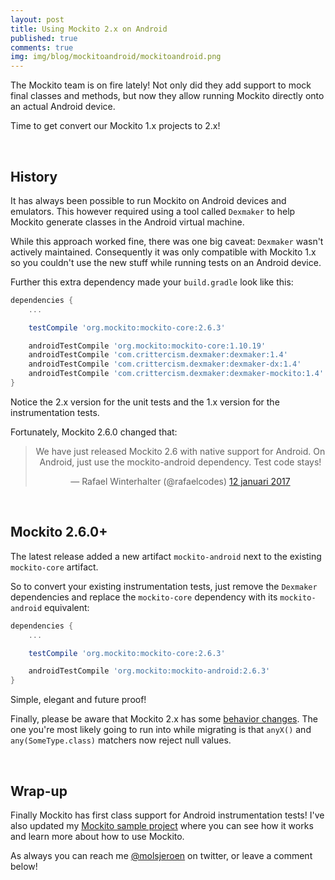 ```yaml
---
layout: post
title: Using Mockito 2.x on Android
published: true
comments: true
img: img/blog/mockitoandroid/mockitoandroid.png
---
```

The Mockito team is on fire lately! Not only did they add support to mock final classes and methods, but now they allow running Mockito directly onto an actual Android device.

Time to get convert our Mockito 1.x projects to 2.x!

<br>

## History
It has always been possible to run Mockito on Android devices and emulators. This however required using a tool called `Dexmaker` to help Mockito generate classes in the Android virtual machine.

While this approach worked fine, there was one big caveat: `Dexmaker` wasn't actively maintained. Consequently it was only compatible with Mockito 1.x so you couldn't use the new stuff while running tests on an Android device.

Further this extra dependency made your `build.gradle` look like this:

```groovy
dependencies {
    ...

    testCompile 'org.mockito:mockito-core:2.6.3'

    androidTestCompile 'org.mockito:mockito-core:1.10.19'
    androidTestCompile 'com.crittercism.dexmaker:dexmaker:1.4'
    androidTestCompile 'com.crittercism.dexmaker:dexmaker-dx:1.4'
    androidTestCompile 'com.crittercism.dexmaker:dexmaker-mockito:1.4'
}
```

Notice the 2.x version for the unit tests and the 1.x version for the instrumentation tests.

Fortunately, Mockito 2.6.0 changed that:

<center><blockquote class="twitter-tweet" data-lang="nl"><p lang="en" dir="ltr">We have just released Mockito 2.6 with native support for Android. On Android, just use the mockito-android dependency. Test code stays!</p>&mdash; Rafael Winterhalter (@rafaelcodes) <a href="https://twitter.com/rafaelcodes/status/819525418231496705">12 januari 2017</a></blockquote></center>

<script async src="//platform.twitter.com/widgets.js" charset="utf-8"></script>

<br>

## Mockito 2.6.0+
The latest release added a new artifact `mockito-android` next to the existing `mockito-core` artifact.

So to convert your existing instrumentation tests, just remove the `Dexmaker` dependencies and replace the `mockito-core` dependency with its `mockito-android` equivalent:

```groovy
dependencies {
    ...

    testCompile 'org.mockito:mockito-core:2.6.3'

    androidTestCompile 'org.mockito:mockito-android:2.6.3'
}
```

Simple, elegant and future proof!

Finally, please be aware that Mockito 2.x has some [behavior changes](https://github.com/mockito/mockito/wiki/What%27s-new-in-Mockito-2#incompatible). The one you're most likely going to run into while migrating is that `anyX()` and `any(SomeType.class)` matchers now reject null values.

<br>

## Wrap-up
Finally Mockito has first class support for Android instrumentation tests! I've also updated my [Mockito sample project](https://github.com/jeroenmols/mockitoexample) where you can see how it works and learn more about how to use Mockito.

As always you can reach me [@molsjeroen](https://twitter.com/molsjeroen) on twitter, or leave a comment below!
